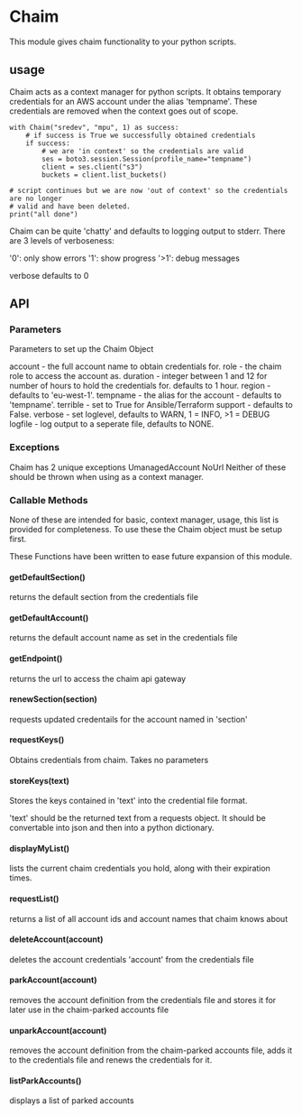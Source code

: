 # Chaim
This module gives chaim functionality to your python scripts.

## usage
Chaim acts as a context manager for python scripts.  It obtains temporary credentials
for an AWS account under the alias 'tempname'.  These credentials are removed when
the context goes out of scope.

```
with Chaim("sredev", "mpu", 1) as success:
    # if success is True we successfully obtained credentials
    if success:
        # we are 'in context' so the credentials are valid
        ses = boto3.session.Session(profile_name="tempname")
        client = ses.client("s3")
        buckets = client.list_buckets()

# script continues but we are now 'out of context' so the credentials are no longer
# valid and have been deleted.
print("all done")
```

Chaim can be quite 'chatty' and defaults to logging output to stderr.  There are 3
levels of verboseness:

  '0': only show errors
  '1': show progress
 '>1': debug messages

verbose defaults to 0

## API
### Parameters
Parameters to set up the Chaim Object

  account - the full account name to obtain credentials for.
  role - the chaim role to access the account as.
  duration - integer between 1 and 12 for number of hours to hold the credentials for.
             defaults to 1 hour.
  region - defaults to 'eu-west-1'.
  tempname - the alias for the account - defaults to 'tempname'.
  terrible - set to True for Ansible/Terraform support - defaults to False.
  verbose - set loglevel, defaults to WARN, 1 = INFO, >1 = DEBUG
  logfile - log output to a seperate file, defaults to NONE.

### Exceptions
Chaim has 2 unique exceptions
  UmanagedAccount
  NoUrl
Neither of these should be thrown when using as a context manager.

### Callable Methods
None of these are intended for basic, context manager, usage, this list is provided
for completeness.  To use these the Chaim object must be setup first.

These Functions have been written to ease future expansion of this module.

#### getDefaultSection()
returns the default section from the credentials file

#### getDefaultAccount()
returns the default account name as set in the credentials file

#### getEndpoint()
returns the url to access the chaim api gateway

#### renewSection(section)
requests updated credentails for the account named in 'section'

#### requestKeys()
Obtains credentials from chaim.  Takes no parameters

#### storeKeys(text)
Stores the keys contained in 'text' into the credential file format.

'text' should be the returned text from a requests object. It should be convertable
into json and then into a python dictionary.

#### displayMyList()
lists the current chaim credentials you hold, along with their expiration times.

#### requestList()
returns a list of all account ids and account names that chaim knows about

#### deleteAccount(account)
deletes the account credentials 'account' from the credentials file

#### parkAccount(account)
removes the account definition from the credentials file and stores it for later use
in the chaim-parked accounts file

#### unparkAccount(account)
removes the account definition from the chaim-parked accounts file, adds it to the
credentials file and renews the credentials for it.

#### listParkAccounts()
displays a list of parked accounts

